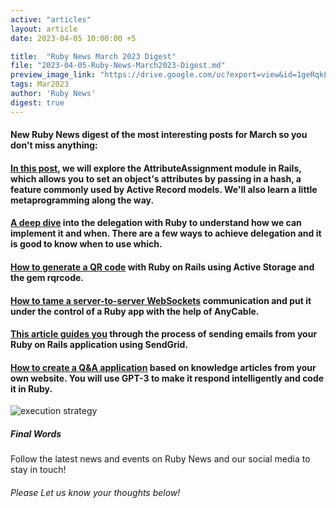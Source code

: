 ```yaml
---
active: "articles"
layout: article
date: 2023-04-05 10:00:00 +5

title:  "Ruby News March 2023 Digest"
file: "2023-04-05-Ruby-News-March2023-Digest.md"
preview_image_link: "https://drive.google.com/uc?export=view&id=1geRqkLh_l9SfFpkji0RrWzFYNQ8Os6Z-"
tags: Mar2023
author: 'Ruby News'
digest: true
---
```


#### New Ruby News digest of the most interesting posts for March so you don't miss anything:
#### [In this post](https://www.akshaykhot.com/understanding-rails-attribute-assignment/), we will explore the AttributeAssignment module in Rails, which allows you to set an object's attributes by passing in a hash, a feature commonly used by Active Record models. We'll also learn a little metaprogramming along the way.

#### [A deep dive](https://blog.rubyhero.dev/delegator-design-pattern) into the delegation with Ruby to understand how we can implement it and when. There are a few ways to achieve delegation and it is good to know when to use which.

#### [How to generate a QR code](https://dev.to/chrissiku/generate-qr-code-with-active-storage-in-ruby-on-rails-7-1m8a) with Ruby on Rails using Active Storage and the gem rqrcode.

#### [How to tame a server-to-server WebSockets](https://evilmartians.com/chronicles/anycable-goes-off-rails-connecting-twilio-streams-with-hanami) communication and put it under the control of a Ruby app with the help of AnyCable.

#### [This article guides you](https://blog.widefix.com/send-emails-with-sendgrid-a-step-by-step-guide-for-ruby-on-rails-applications/) through the process of sending emails from your Ruby on Rails application using SendGrid.

#### [How to create a Q&A application](https://reinteractive.com/articles/creating-intelligent-knowledge-base-q&a-app-with-gpt-3-and-ruby) based on knowledge articles from your own website. You will use GPT-3 to make it respond intelligently and code it in Ruby. 

![execution strategy](https://drive.google.com/uc?export=view&id=1N-hlJJ_0-4MGVjHOaynLGxfXhG84UslF)
##### Final Words

Follow the latest news and events on Ruby News and our social media to stay in touch!

###### Please Let us know your thoughts below!
